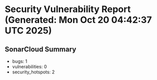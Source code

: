 # Security Vulnerability Report (Generated: Mon Oct 20 04:42:37 UTC 2025)


## SonarCloud Summary
* bugs: 1
* vulnerabilities: 0
* security_hotspots: 2
